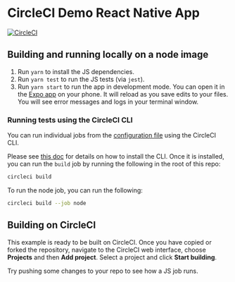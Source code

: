 # CircleCI Demo React Native App

[![CircleCI](https://circleci.com/gh/mphoraf/node-circlecidemo.svg?style=svg)](ihttps://circleci.com/gh/mphoraf/node-circlecidemo)

## Building and running locally on a node image

1. Run `yarn` to install the JS dependencies.
2. Run `yarn test` to run the JS tests (via `jest`).
3. Run `yarn start` to run the app in development mode. You can open it
   in the [Expo app](https://expo.io) on your phone. It will reload as
   you save edits to your files. You will see error messages and logs in
   your terminal window.



### Running tests using the CircleCI CLI

You can run individual jobs from the [configuration
file](https://github.com/mphoraf/node-circlecidemo/blob/master/.circleci/config.yml)
using the CircleCI CLI.

Please see [this doc](https://circleci.com/docs/2.0/local-jobs/#nav-button)
for details on how to install the CLI. Once it is installed, you can run
the `build` job by running the following in the root of this repo:

```bash
circleci build
```

To run the node job, you can run the following:

```bash
circleci build --job node
```


## Building on CircleCI

This example is ready to be built on CircleCI. Once you have copied or
forked the repository, navigate to the CircleCI web interface, choose
**Projects** and then **Add project**. Select a project and click
**Start building**.

Try pushing some changes to your repo to see how a JS job runs.
